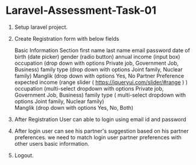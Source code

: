 # Laravel-Assessment-Task-01

1. Setup laravel project.
2. Create Registration form with below fields 

      Basic Information Section
first name
last name
email
password
date of birth (date picker) 
gender (radio button)
annual income (input box)
occupation (drop down with options Private job, Government Job, Business)
family type (drop down with options Joint family, Nuclear family)
Manglik  (drop down with options Yes, No
     Partner Preference 
expected income (range slider ( https://jqueryui.com/slider/#range  ) )
 occupation (multi-select dropdown with options Private job, Government Job, Business) 
  family type ( multi-select dropdown with options Joint family, Nuclear family)  
  Manglik  (drop down with options Yes, No, Both)

3. After Registration User can able to login  using email id and password 
4. After login user can see his partner's suggestion based on his partner preferences. we need to match login user  partner preferences with other users basic information.
5. Logout.
